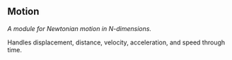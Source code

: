 ## Motion

_A module for Newtonian motion in N-dimensions._

Handles displacement, distance, velocity, acceleration, and speed through time.
